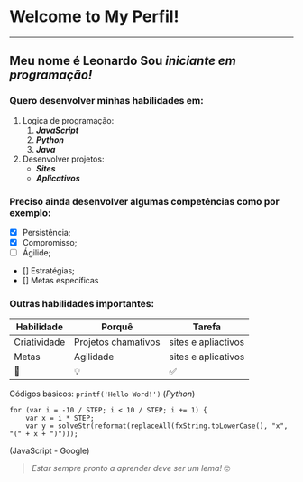 # Welcome to My Perfil!
***
## Meu nome é **Leonardo** Sou *iniciante em programação!*

### Quero desenvolver minhas habilidades em:
1. Logica de programação:
    1. *__JavaScript__*
    2. *__Python__*
    3. **_Java_**
2. Desenvolver projetos:
    * **_Sites_**
    * **_Aplicativos_**

### Preciso ainda desenvolver algumas competências como por exemplo:
- [x] Persistência;
- [x] Compromisso;
- [ ] Ágilide;
- [] Estratégias;
- [] Metas específicas

### Outras habilidades importantes:
**Habilidade** | **Porquê** | **Tarefa**
---|---|---
Criatividade | Projetos chamativos | sites e apliactivos
Metas | Agilidade | sites e aplicativos
:raising_hand: | :bulb: | :white_check_mark:

Códigos básicos:
`printf('Hello Word!')` (*Python*)

```
for (var i = -10 / STEP; i < 10 / STEP; i += 1) {
    var x = i * STEP;
    var y = solveStr(reformat(replaceAll(fxString.toLowerCase(), "x", "(" + x + ")")));
```  
(JavaScript - Google)

> _Estar sempre pronto a aprender deve ser um lema!_ :nerd_face:
